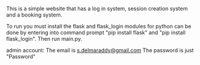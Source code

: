 This is a simple website that has a log in system, session creation system and a booking system.

To run you must install the flask and flask_login modules for python can be done by entering into command prompt "pip install flask" and "pip install flask_login". Then run main.py.

admin account:
The email is s.delmaraddy@gmail.com
The password is just "Password"
